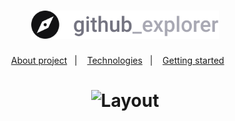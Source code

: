 <h1 align="center">
  <img width="300" alt="logo" src="https://raw.githubusercontent.com/g4-lima/github-explore/f6e471cae2e7006628c50d4b4e300434266f3193/web/src/assets/logo.svg">
</h1>

<p align="center">
  <a href="#about-project">About project</a>&nbsp;&nbsp;&nbsp;|&nbsp;&nbsp;&nbsp;
  <a href="#technologies">Technologies</a>&nbsp;&nbsp;&nbsp;|&nbsp;&nbsp;&nbsp;
  <a href="#getting-started">Getting started</a>&nbsp;&nbsp;&nbsp;&nbsp;&nbsp;&nbsp;
</p>

<h1 align="center">
  <img width="600" alt="Layout" src="https://media0.giphy.com/media/635xHsPjIPrntfzZOM/giphy.gif">
</h1>
